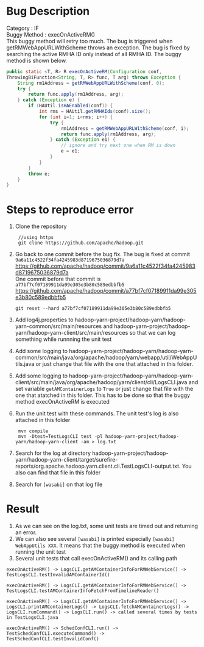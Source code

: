 # Bug Description
Category : IF <br>
Buggy Method : execOnActiveRM() <br>
This buggy method will retry too much. The bug is triggered when getRMWebAppURLWithScheme throws an exception. The bug is fixed by searching the active RMHA ID only instead of all RMHA ID. The buggy method is shown below.

```java
public static <T, R> R execOnActiveRM(Configuration conf,
ThrowingBiFunction<String, T, R> func, T arg) throws Exception {
    String rm1Address = getRMWebAppURLWithScheme(conf, 0);
    try {
        return func.apply(rm1Address, arg);
    } catch (Exception e) {
        if (HAUtil.isHAEnabled(conf)) {
            int rms = HAUtil.getRMHAIds(conf).size();
            for (int i=1; i<rms; i++) {
                try {
                    rm1Address = getRMWebAppURLWithScheme(conf, i);
                    return func.apply(rm1Address, arg);
                } catch (Exception e1) {
                    // ignore and try next one when RM is down
                    e = e1;
                }
            }
        }
        throw e;
    }
}
```
# Steps to reproduce error
1. Clone the repository

        //using https
        git clone https://github.com/apache/hadoop.git
2.  Go back to one commit before the bug fix.
    The bug is fixed at commit `9a6a11c4522f34fa4245983d8719675036879d7a`
    https://github.com/apache/hadoop/commit/9a6a11c4522f34fa4245983d8719675036879d7a 
    <br>One commit before that commit is 
    `a77bf7cf07189911da99e305e3b80c589edbbfb5`
    https://github.com/apache/hadoop/commit/a77bf7cf07189911da99e305e3b80c589edbbfb5

        git reset --hard a77bf7cf07189911da99e305e3b80c589edbbfb5
3. Add log4j.properties to hadoop-yarn-project/hadoop-yarn/hadoop-yarn-common/src/main/resources and hadoop-yarn-project/hadoop-yarn/hadoop-yarn-client/src/main/resources so that we can log something while runnning the unit test
4. Add some logging to hadoop-yarn-project/hadoop-yarn/hadoop-yarn-common/src/main/java/org/apache/hadoop/yarn/webapp/util/WebAppUtils.java or just change that file with the one that attached in this folder.
5. Add some logging to hadoop-yarn-project/hadoop-yarn/hadoop-yarn-client/src/main/java/org/apache/hadoop/yarn/client/cli/LogsCLI.java and set variable `getAMContainerLogs` to `True` or just change that file with the one that atatched in this folder. This has to be done so that the buggy method execOnActiveRM is executed
5. Run the unit test with these commands. The unit test's log is also attached in this folder

        mvn compile
        mvn -Dtest=TestLogsCLI test -pl hadoop-yarn-project/hadoop-yarn/hadoop-yarn-client -am > log.txt
        
6. Search for the log at directory hadoop-yarn-project/hadoop-yarn/hadoop-yarn-client/target/surefire-reports/org.apache.hadoop.yarn.client.cli.TestLogsCLI-output.txt. You also can find that file in this folder
7. Search for `[wasabi]` on that log file

# Result
1. As we can see on the log.txt, some unit tests are timed out and returning an error.
2. We can also see several `[wasabi]` is printed especially `[wasabi] WebAppUtils XXX`. It means that the buggy method is executed when running the unit test
3. Several unit tests that call execOnActiveRM() and its calling path
```
execOnActiveRM() -> LogsCLI.getAMContainerInfoForRMWebService() -> TestLogsCLI.testInvalidAMContainerId()
```
```
execOnActiveRM() -> LogsCLI.getAMContainerInfoForRMWebService() -> TestLogsCLI.testAMContainerInfoFetchFromTimelineReader()
```
```
execOnActiveRM() -> LogsCLI.getAMContainerInfoForRMWebService() -> LogsCLI.printAMContainerLogs() -> LogsCLI.fetchAMContainerLogs() -> LogsCLI.runCommand() -> LogsCLI.run() -> called several times by tests in TestLogsCLI.java
```
```
execOnActiveRM() -> SchedConfCLI.run() -> TestSchedConfCLI.executeCommand() -> TestSchedConfCLI.testInvalidConf() 

```

